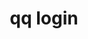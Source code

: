 ---
category: login
command: login
optional_options:
- alternate:
  - --username
  help: User name
  name: -u
  required: true
- alternate:
  - --password
  help: Password (insecure, visible via ps)
  name: -p
  required: false
permalink: /qq-cli-command-guide/login/login.html
positional_options: []
sidebar: qq_cli_command_reference_sidebar
summary: This section explains how to use the <code>qq login</code> command.
synopsis: Log in to qfsd to get REST credentials
title: qq login
usage: qq login [-h] -u USERNAME [-p PASSWORD]
zendesk_source: qq CLI Command Guide

---
